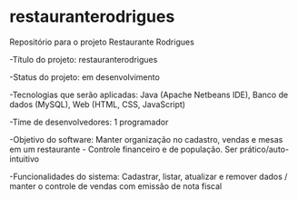 # restauranterodrigues
Repositório para o projeto Restaurante Rodrigues

-Título do projeto: restauranterodrigues

-Status do projeto: em desenvolvimento

-Tecnologias que serão aplicadas: Java (Apache Netbeans IDE), Banco de dados (MySQL), Web (HTML, CSS, JavaScript)

-Time de desenvolvedores: 1 programador

-Objetivo do software: Manter organização no cadastro, vendas e mesas em um restaurante - Controle financeiro e de população. Ser prático/auto-intuitivo

-Funcionalidades do sistema: Cadastrar, listar, atualizar e remover dados / manter o controle de vendas com emissão de nota fiscal